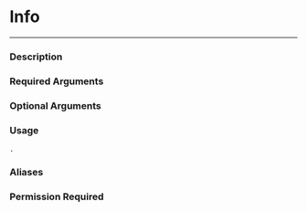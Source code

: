 # Info
---
### Description

### Required Arguments

### Optional Arguments

### Usage
```
.
```
### Aliases

### Permission Required
